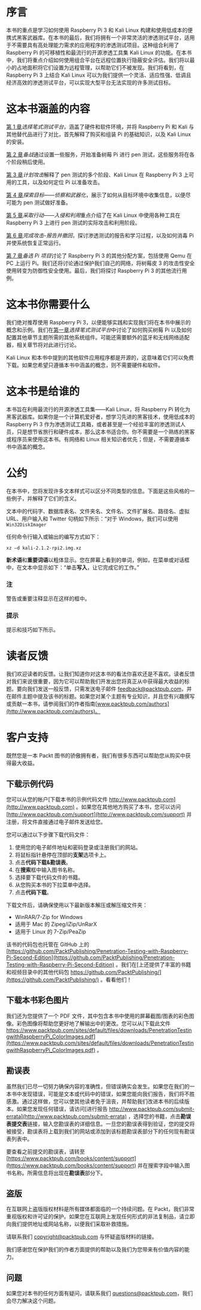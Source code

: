 # 序言

本书的重点是学习如何使用 Raspberry Pi 3 和 Kali Linux 构建和使用低成本的便携式黑客武器库。在本书的最后，我们将拥有一个非常灵活的渗透测试平台，适用于不需要具有高处理能力需求的应用程序的渗透测试项目。这种组合利用了 Raspberry Pi 的可移植性和最流行的开源渗透工具集 Kali Linux 的功能。在本书中，我们将重点介绍如何使用组合平台在远程位置执行隐蔽安全评估。我们将以最小的占地面积将它们设置为远程管理，以帮助它们不被发现。我们将看到，在 Raspberry Pi 3 上结合 Kali Linux 可以为我们提供一个灵活、适应性强、低调且经济高效的渗透测试平台，可以实现大型平台无法实现的许多测试目标。

# 这本书涵盖的内容

[第 1 章](1.html#ch01 "Chapter 1. Choosing a Pen Test Platform")*选择笔式测试平台*，涵盖了硬件和软件环境，并将 Raspberry Pi 和 Kali 与其他替代品进行了对比，首先解释了购买和组装 Pi 的基础知识，以及 Kali Linux 的安装。

[第 2 章](2.html#page "Chapter 2.  Preparing for Battle")*备战*通过设置一些服务，开始准备树莓 Pi 进行 pen 测试，这些服务将在各个阶段稍后使用。

[第 3 章](3.html#ch03 "Chapter 3.  Planning the Attack")*计划攻击*解释了 pen 测试的多个阶段、Kali Linux 在 Raspberry Pi 3 上可用的工具，以及如何定位 Pi 以准备攻击。

[第 4 章](4.html#ch04 "Chapter 4.  Explore the Target - Recon and Weaponize")*探索目标——侦察和武器化*，展示了如何从目标环境中收集信息，以便尽可能为 pen 测试做好准备。

[第 5 章](5.html#ch05 "Chapter 5.  Taking Action - Intrude and Exploit")*采取行动——入侵和利用*重点介绍了在 Kali Linux 中使用各种工具在 Raspberry Pi 3 上进行 pen 测试的实际攻击和利用阶段。

[第 6 章](6.html#ch06 "Chapter 6.  Finishing the Attack - Report and Withdraw")*完成攻击-报告并撤回*，探讨渗透测试的报告和学习过程，以及如何消毒 Pi 并使系统恢复正常运行。

[第 7 章](7.html#ch07 "Chapter 7.  Alternative Pi Projects")*备选 Pi 项目*讨论了 Raspberry Pi 3 的其他分配方案，包括使用 Qemu 在 PC 上运行 Pi。我们还将讨论通过保护我们自己的网络，将树莓皮 3 的攻击性安全使用转变为防御性安全使用。最后，我们将探讨 Raspberry Pi 3 的其他流行用例。

# 这本书你需要什么

我们绝对推荐使用 Raspberry Pi 3，以便能够实践和实现我们将在本书中展示的概念和示例。我们在[第一章](1.html#ch01 "Chapter 1. Choosing a Pen Test Platform")*选择笔式测试平台*中讨论了如何购买树莓 Pi 以及如何配置其他章节主题所需的其他系统组件。可能还需要额外的蓝牙和无线网络适配器，相关章节将对此进行讨论。

Kali Linux 和本书中提到的其他软件应用程序都是开源的，这意味着它们可以免费下载。如果您希望只遵循本书中涵盖的概念，则不需要硬件和软件。

# 这本书是给谁的

本书旨在利用最流行的开源渗透工具集——Kali Linux，将 Raspberry Pi 转化为黑客武器库。如果你是一个计算机爱好者，想学习先进的黑客技术，使用低成本的 Raspberry Pi 3 作为渗透测试工具箱，或者甚至是一个经验丰富的渗透测试人员，只是想节省旅行和硬件成本，那么这本书适合你。你不需要是一个熟练的黑客或程序员来使用这本书。有网络和 Linux 相关知识者优先；但是，不需要遵循本书中涵盖的概念。

# 公约

在本书中，您将发现许多文本样式可以区分不同类型的信息。下面是这些风格的一些例子，并解释了它们的含义。

文本中的代码字、数据库表名、文件夹名、文件名、文件扩展名、路径名、虚拟 URL、用户输入和 Twitter 句柄如下所示：“对于 Windows，我们可以使用`Win32DiskImager`

任何命令行输入或输出的编写方式如下：

```
xz –d kali-2.1.2-rpi2.img.xz

```

**新术语**和**重要词语**以粗体显示。您在屏幕上看到的单词，例如，在菜单或对话框中，在文本中显示如下：“单击**写入**，让它完成它的工作。”

### 注

警告或重要注释显示在这样的框中。

### 提示

提示和技巧如下所示。

# 读者反馈

我们欢迎读者的反馈。让我们知道你对这本书的看法你喜欢还是不喜欢。读者反馈对我们来说很重要，因为它可以帮助我们开发出您将真正从中获得最大收益的标题。要向我们发送一般反馈，只需发送电子邮件 feedback@packtpub.com，并在邮件主题中提及该书的标题。如果您对某个主题有专业知识，并且您有兴趣撰写或贡献一本书，请参阅我们的作者指南[www.packtpub.com/authors](http://www.packtpub.com/authors)。

# 客户支持

既然您是一本 Packt 图书的骄傲拥有者，我们有很多东西可以帮助您从购买中获得最大收益。

## 下载示例代码

您可以从您的帐户[下载本书的示例代码文件 http://www.packtpub.com](http://www.packtpub.com) 。如果您在其他地方购买了本书，您可以访问[http://www.packtpub.com/support](http://www.packtpub.com/support) 并注册，将文件直接通过电子邮件发送给您。

您可以通过以下步骤下载代码文件：

1.  使用您的电子邮件地址和密码登录或注册我们的网站。
2.  将鼠标指针悬停在顶部的**支架**选项卡上。
3.  点击**代码下载&勘误表**。
4.  在**搜索**框中输入图书名称。
5.  选择要下载代码文件的书籍。
6.  从您购买本书的下拉菜单中选择。
7.  点击**代码下载**。

下载文件后，请确保使用以下最新版本解压或解压缩文件夹：

*   WinRAR/7-Zip for Windows
*   适用于 Mac 的 Zipeg/iZip/UnRarX
*   适用于 Linux 的 7-Zip/PeaZip

该书的代码包也托管在 GitHub 上的[https://github.com/PacktPublishing/Penetration-Testing-with-Raspberry-Pi-Second-Edition](https://github.com/PacktPublishing/Penetration-Testing-with-Raspberry-Pi-Second-Edition) 。我们在[上还提供了丰富的书籍和视频目录中的其他代码包 https://github.com/PacktPublishing/](https://github.com/PacktPublishing/) 。看看他们！

## 下载本书彩色图片

我们还为您提供了一个 PDF 文件，其中包含本书中使用的屏幕截图/图表的彩色图像。彩色图像将帮助您更好地了解输出中的更改。您可以从[下载此文件 https://www.packtpub.com/sites/default/files/downloads/PenetrationTestingwithRaspberryPi_ColorImages.pdf](https://www.packtpub.com/sites/default/files/downloads/PenetrationTestingwithRaspberryPi_ColorImages.pdf) 。

## 勘误表

虽然我们已尽一切努力确保内容的准确性，但错误确实会发生。如果您在我们的一本书中发现错误，可能是文本或代码中的错误，如果您能向我们报告，我们将不胜感激。通过这样做，您可以使其他读者免于沮丧，并帮助我们改进本书的后续版本。如果您发现任何错误，请访问[进行报告 http://www.packtpub.com/submit-errata](http://www.packtpub.com/submit-errata) ，选择您的书籍，点击**勘误表提交表**链接，输入您勘误表的详细信息。一旦您的勘误表得到验证，您的提交将被接受，勘误表将上载到我们的网站或添加到该标题勘误表部分下的任何现有勘误表列表中。

要查看之前提交的勘误表，请转至[https://www.packtpub.com/books/content/support](https://www.packtpub.com/books/content/support) 并在搜索字段中输入图书名称。所需信息将出现在**勘误表**部分下。

## 盗版

在互联网上盗版版权材料是所有媒体都面临的一个持续问题。在 Packt，我们非常重视版权和许可证的保护。如果您在互联网上发现任何形式的非法复制品，请立即向我们提供地址或网站名称，以便我们采取补救措施。

请联系我们 copyright@packtpub.com 与怀疑盗版材料的链接。

我们感谢您在保护我们的作者方面提供的帮助以及我们为您带来有价值内容的能力。

## 问题

如果您对本书的任何方面有疑问，请联系我们 questions@packtpub.com，我们会尽力解决这个问题。